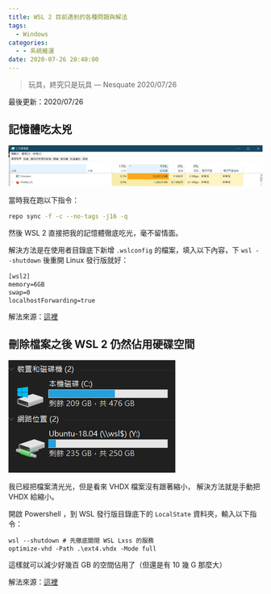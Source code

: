 ```yaml
---
title: WSL 2 目前遇到的各種問題與解法
tags:
  - Windows
categories:
  - - 系統維運
date: 2020-07-26 20:40:00
---
```


> 玩具，終究只是玩具 — Nesquate 2020/07/26

最後更新：2020/07/26

## 記憶體吃太兇

![](/post_image/2020/wsl-2-problems/image-01.png)

當時我在跑以下指令：

```bash
repo sync -f -c --no-tags -j16 -q
```

然後 WSL 2 直接把我的記憶體徹底吃光，毫不留情面。

解決方法是在使用者目錄底下新增 `.wslconfig` 的檔案，填入以下內容，下 `wsl --shutdown` 後重開 Linux 發行版就好：

```
[wsl2]
memory=6GB
swap=0
localhostForwarding=true
```

解法來源：[這裡](https://github.com/microsoft/WSL/issues/4166)

## 刪除檔案之後 WSL 2 仍然佔用硬碟空間

![](/post_image/2020/wsl-2-problems/image-02.png)

我已經把檔案清光光，但是看來 VHDX 檔案沒有跟著縮小， 解決方法就是手動把 VHDX 給縮小。

開啟 Powershell ，到 WSL 發行版目錄底下的 `LocalState` 資料夾，輸入以下指令：

```
wsl --shutdown # 先徹底關閉 WSL Lxss 的服務
optimize-vhd -Path .\ext4.vhdx -Mode full
```

這樣就可以減少好幾百 GB 的空間佔用了（但還是有 10 幾 G 那麼大）

解法來源：[這裡](https://github.com/microsoft/WSL/issues/4699)